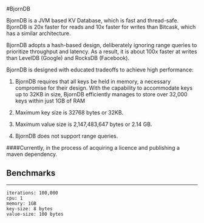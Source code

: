 #BjornDB

BjornDB is a JVM based KV Database, which is fast and thread-safe. BjornDB is 20x faster for reads and 10x faster for writes than Bitcask, which has a similar architecture.

BjornDB adopts a hash-based design, deliberately ignoring range queries to prioritize throughput and latency. As a result, it is about 100x faster at writes than LevelDB (Google) and RocksDB (Facebook).

BjornDB is designed with educated tradeoffs to achieve high performance:

1. BjornDB requires that all keys be held in memory, a necessary compromise for their design. With the capability to accommodate keys up to 32KB in size, BjornDB efficiently manages to store over 32,000 keys within just 1GB of RAM

2. Maximum key size is 32768 bytes or 32KB.

3. Maximum value size is 2,147,483,647 bytes or 2.14 GB.
4. BjornDB does not support range queries.

####Currently, in the process of acquiring a licence and publishing a maven dependency.

Benchmarks
---
<hr>
    
    iterations: 100,000
    cpu: 1
    memory: 1GB
    key-size: 8 bytes
    value-size: 100 bytes